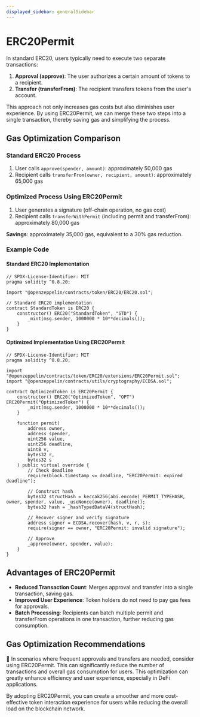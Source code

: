 ```yaml
---
displayed_sidebar: generalSidebar
---
```


# ERC20Permit


In standard ERC20, users typically need to execute two separate transactions:
1. **Approval (approve)**: The user authorizes a certain amount of tokens to a recipient.
2. **Transfer (transferFrom)**: The recipient transfers tokens from the user's account.

This approach not only increases gas costs but also diminishes user experience. By using ERC20Permit, we can merge these two steps into a single transaction, thereby saving gas and simplifying the process.

## Gas Optimization Comparison

### Standard ERC20 Process

1. User calls `approve(spender, amount)`: approximately 50,000 gas
2. Recipient calls `transferFrom(owner, recipient, amount)`: approximately 65,000 gas


### Optimized Process Using ERC20Permit

1. User generates a signature (off-chain operation, no gas cost)
2. Recipient calls `transferWithPermit` (including permit and transferFrom): approximately 80,000 gas

**Savings**: approximately 35,000 gas, equivalent to a 30% gas reduction.

### Example Code

#### Standard ERC20 Implementation

```solidity
// SPDX-License-Identifier: MIT
pragma solidity ^0.8.20;

import "@openzeppelin/contracts/token/ERC20/ERC20.sol";

// Standard ERC20 implementation
contract StandardToken is ERC20 {
    constructor() ERC20("StandardToken", "STD") {
        _mint(msg.sender, 1000000 * 10**decimals());
    }
}
```

#### Optimized Implementation Using ERC20Permit

```solidity
// SPDX-License-Identifier: MIT
pragma solidity ^0.8.20;

import "@openzeppelin/contracts/token/ERC20/extensions/ERC20Permit.sol";
import "@openzeppelin/contracts/utils/cryptography/ECDSA.sol";

contract OptimizedToken is ERC20Permit {
    constructor() ERC20("OptimizedToken", "OPT") ERC20Permit("OptimizedToken") {
        _mint(msg.sender, 1000000 * 10**decimals());
    }

    function permit(
        address owner,
        address spender,
        uint256 value,
        uint256 deadline,
        uint8 v,
        bytes32 r,
        bytes32 s
    ) public virtual override {
        // Check deadline
        require(block.timestamp <= deadline, "ERC20Permit: expired deadline");

        // Construct hash
        bytes32 structHash = keccak256(abi.encode(_PERMIT_TYPEHASH, owner, spender, value, _useNonce(owner), deadline));
        bytes32 hash = _hashTypedDataV4(structHash);
        
        // Recover signer and verify signature
        address signer = ECDSA.recover(hash, v, r, s);
        require(signer == owner, "ERC20Permit: invalid signature");
        
        // Approve
        _approve(owner, spender, value);
    }
}
```


## Advantages of ERC20Permit

- **Reduced Transaction Count**: Merges approval and transfer into a single transaction, saving gas.
- **Improved User Experience**: Token holders do not need to pay gas fees for approvals.
- **Batch Processing**: Recipients can batch multiple permit and transferFrom operations in one transaction, further reducing gas consumption.

## Gas Optimization Recommendations

🌟 In scenarios where frequent approvals and transfers are needed, consider using ERC20Permit. This can significantly reduce the number of transactions and overall gas consumption for users. This optimization can greatly enhance efficiency and user experience, especially in DeFi applications.

By adopting ERC20Permit, you can create a smoother and more cost-effective token interaction experience for users while reducing the overall load on the blockchain network.
